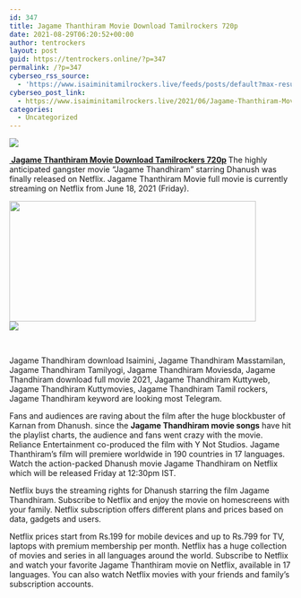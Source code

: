 ```yaml
---
id: 347
title: Jagame Thanthiram Movie Download Tamilrockers 720p
date: 2021-08-29T06:20:52+00:00
author: tentrockers
layout: post
guid: https://tentrockers.online/?p=347
permalink: /?p=347
cyberseo_rss_source:
  - 'https://www.isaiminitamilrockers.live/feeds/posts/default?max-results=150&start-index=1'
cyberseo_post_link:
  - https://www.isaiminitamilrockers.live/2021/06/Jagame-Thanthiram-Movie-Download-Tamilrockers-720p.html
categories:
  - Uncategorized
---
```

<div class="media_block">
  <img src="https://1.bp.blogspot.com/-G49SAS9N008/YNKnEt8We3I/AAAAAAAAA8M/9FZKITNe9n4DgXiZv_0itaLoyKyjaAuXACLcBGAsYHQ/s72-w440-h215-c/Jagame-Thanthiram-Movie-Download.jpg" class="media_thumbnail" />
</div>

<meta content="&nbsp;Jagame Thanthiram Movie Download Tamilrockers 720p &nbsp; The highly anticipated gangster movie “Jagame Thandhiram” starring Dhanush was finally..." name="twitter:description" />

  


<center>
</center>

**[&nbsp;Jagame Thanthiram Movie Download Tamilrockers 720p](https://www.tamilrockers.co.nz/jagame-thanthiram-movie-download/)&nbsp;**<span face="&quot;PT Serif&quot;, sans-serif">The highly anticipated gangster movie “Jagame Thandhiram” starring Dhanush was finally released on Netflix. Jagame Thanthiram Movie full movie is currently streaming on&nbsp;</span><span face="&quot;PT Serif&quot;, sans-serif">Netflix</span><span face="&quot;PT Serif&quot;, sans-serif">&nbsp;from June 18, 2021 (Friday).</span>

<div class="separator">
  <a href="https://1.bp.blogspot.com/-G49SAS9N008/YNKnEt8We3I/AAAAAAAAA8M/9FZKITNe9n4DgXiZv_0itaLoyKyjaAuXACLcBGAsYHQ/s426/Jagame-Thanthiram-Movie-Download.jpg"><img loading="lazy" border="0" data-original-height="240" data-original-width="426" height="215" src="https://1.bp.blogspot.com/-G49SAS9N008/YNKnEt8We3I/AAAAAAAAA8M/9FZKITNe9n4DgXiZv_0itaLoyKyjaAuXACLcBGAsYHQ/w440-h215/Jagame-Thanthiram-Movie-Download.jpg" width="440" /></a>
</div>



<div class="separator">
  <a href="https://www.tamilrockerz.online/jagame-thanthiram-full-movie-download-moviesda/"><img border="0" data-original-height="250" data-original-width="300" src="https://1.bp.blogspot.com/-nfbzYVobUik/YMlpOerzdgI/AAAAAAAAA3Y/aAupsOUs_WMY6Lv7R1OtZhI6OqaRh-YAwCPcBGAYYCw/s0/e854879156f0849f3d27a89db88ed039.png" /></a>
</div>

<span face="&quot;PT Serif&quot;, sans-serif"><br /></span>

Jagame Thandhiram download Isaimini, Jagame Thandhiram Masstamilan, Jagame Thandhiram Tamilyogi, Jagame Thandhiram Moviesda, Jagame Thandhiram download full movie 2021, Jagame Thandhiram Kuttyweb, Jagame Thandhiram Kuttymovies, Jagame Thandhiram Tamil rockers, Jagame Thandhiram keyword are looking most Telegram.

Fans and audiences are raving about the film after the huge blockbuster of Karnan from Dhanush. since the<span>&nbsp;</span>**Jagame Thandhiram movie songs**<span>&nbsp;</span>have hit the playlist charts, the audience and fans went crazy with the movie. Reliance Entertainment co-produced the film with Y Not Studios. Jagame Thanthiram’s film will premiere worldwide in 190 countries in 17 languages. Watch the action-packed Dhanush movie Jagame Thandhiram on Netflix which will be released Friday at 12:30pm IST.

Netflix buys the streaming rights for Dhanush starring the film Jagame Thandhiram. Subscribe to Netflix and enjoy the movie on homescreens with your family. Netflix subscription offers different plans and prices based on data, gadgets and users.

<div>
  <p>
    Netflix prices start from Rs.199 for mobile devices and up to Rs.799 for TV, laptops with premium membership per month. Netflix has a huge collection of movies and series in all languages ​​around the world. Subscribe to Netflix and watch your favorite Jagame Thanthiram movie on Netflix, available in 17 languages. You can also watch Netflix movies with your friends and family’s subscription accounts.
  </p>
</div>

<center>
</center>